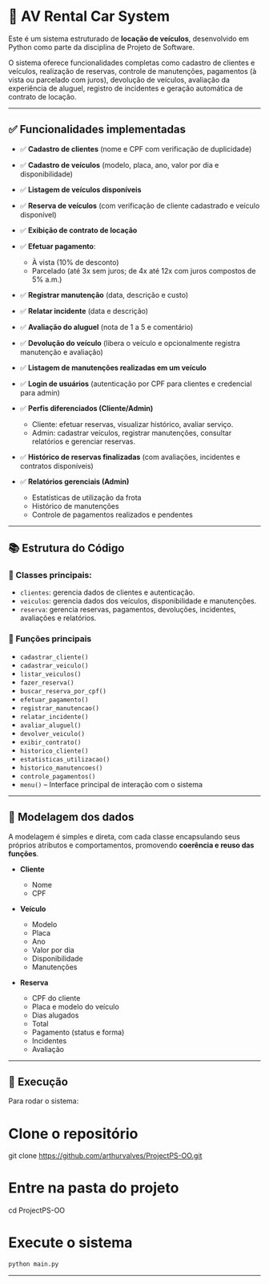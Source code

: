 # 🚗 AV Rental Car System

Este é um sistema estruturado de **locação de veículos**, desenvolvido em Python como parte da disciplina de Projeto de Software.

O sistema oferece funcionalidades completas como cadastro de clientes e veículos, realização de reservas, controle de manutenções, pagamentos (à vista ou parcelado com juros), devolução de veículos, avaliação da experiência de aluguel, registro de incidentes e geração automática de contrato de locação.

---

## ✅ Funcionalidades implementadas

* ✅ **Cadastro de clientes** (nome e CPF com verificação de duplicidade)
* ✅ **Cadastro de veículos** (modelo, placa, ano, valor por dia e disponibilidade)
* ✅ **Listagem de veículos disponíveis**
* ✅ **Reserva de veículos** (com verificação de cliente cadastrado e veículo disponível)
* ✅ **Exibição de contrato de locação**
* ✅ **Efetuar pagamento**:

  * À vista (10% de desconto)
  * Parcelado (até 3x sem juros; de 4x até 12x com juros compostos de 5% a.m.)
* ✅ **Registrar manutenção** (data, descrição e custo)
* ✅ **Relatar incidente** (data e descrição)
* ✅ **Avaliação do aluguel** (nota de 1 a 5 e comentário)
* ✅ **Devolução do veículo** (libera o veículo e opcionalmente registra manutenção e avaliação)
* ✅ **Listagem de manutenções realizadas em um veículo**
* ✅ **Login de usuários** (autenticação por CPF para clientes e credencial para admin)
* ✅ **Perfis diferenciados (Cliente/Admin)**

  * Cliente: efetuar reservas, visualizar histórico, avaliar serviço.
  * Admin: cadastrar veículos, registrar manutenções, consultar relatórios e gerenciar reservas.
* ✅ **Histórico de reservas finalizadas** (com avaliações, incidentes e contratos disponíveis)
* ✅ **Relatórios gerenciais (Admin)**

  * Estatísticas de utilização da frota
  * Histórico de manutenções
  * Controle de pagamentos realizados e pendentes

---

## 📚 Estrutura do Código

### 🧱 Classes principais:

* `clientes`: gerencia dados de clientes e autenticação.
* `veiculos`: gerencia dados dos veículos, disponibilidade e manutenções.
* `reserva`: gerencia reservas, pagamentos, devoluções, incidentes, avaliações e relatórios.

### 🔧 Funções principais

* `cadastrar_cliente()`
* `cadastrar_veiculo()`
* `listar_veiculos()`
* `fazer_reserva()`
* `buscar_reserva_por_cpf()`
* `efetuar_pagamento()`
* `registrar_manutencao()`
* `relatar_incidente()`
* `avaliar_aluguel()`
* `devolver_veiculo()`
* `exibir_contrato()`
* `historico_cliente()`
* `estatisticas_utilizacao()`
* `historico_manutencoes()`
* `controle_pagamentos()`
* `menu()` – Interface principal de interação com o sistema

---

## 📌 Modelagem dos dados

A modelagem é simples e direta, com cada classe encapsulando seus próprios atributos e comportamentos, promovendo **coerência e reuso das funções**.

* **Cliente**

  * Nome
  * CPF

* **Veículo**

  * Modelo
  * Placa
  * Ano
  * Valor por dia
  * Disponibilidade
  * Manutenções

* **Reserva**

  * CPF do cliente
  * Placa e modelo do veículo
  * Dias alugados
  * Total
  * Pagamento (status e forma)
  * Incidentes
  * Avaliação

---

## 🚀 Execução

Para rodar o sistema:

# Clone o repositório
git clone https://github.com/arthurvalves/ProjectPS-OO.git

# Entre na pasta do projeto
cd ProjectPS-OO

# Execute o sistema
```bash
python main.py
```

---
